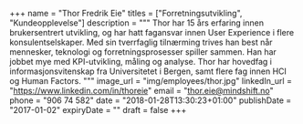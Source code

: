 +++
name = "Thor Fredrik Eie"
titles = ["Forretningsutvikling", "Kundeopplevelse"]
description = """
Thor har 15 års erfaring innen brukersentrert utvikling, og har hatt fagansvar
innen User Experience i flere konsulentselskaper. Med sin tverrfaglig tilnærming
trives han best når mennesker, teknologi og forretningsprosesser spiller sammen.
Han har jobbet mye med KPI-utvikling, måling og analyse. Thor har hovedfag i
informasjonsvitenskap fra Universitetet i Bergen, samt flere fag innen HCI og
Human Factors.
"""
image_url = "img/employees/thor.jpg"
linkedIn_url = "https://www.linkedin.com/in/thoreie"
email = "thor.eie@mindshift.no"
phone = "906 74 582"
date = "2018-01-28T13:30:23+01:00"
publishDate = "2017-01-02"
expiryDate = ""
draft = false
+++
